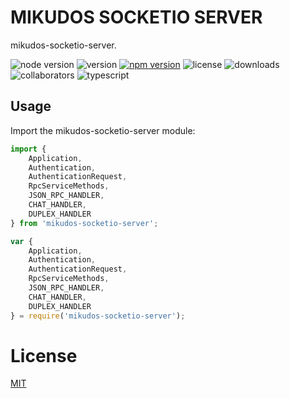 # MIKUDOS SOCKETIO SERVER

mikudos-socketio-server.

![node version](https://img.shields.io/node/v/mikudos-socketio-app) ![version](https://img.shields.io/github/package-json/v/mikudos/mikudos-socketio-app) [![npm version](https://img.shields.io/npm/v/mikudos-socketio-app)](https://www.npmjs.com/package/mikudos-socketio-app) ![license](https://img.shields.io/npm/l/mikudos-socketio-app) ![downloads](https://img.shields.io/npm/dw/mikudos-socketio-app) ![collaborators](https://img.shields.io/npm/collaborators/mikudos-socketio-app) ![typescript](https://img.shields.io/npm/types/mikudos-socketio-app)

## Usage

Import the mikudos-socketio-server module:

```ts
import {
    Application,
    Authentication,
    AuthenticationRequest,
    RpcServiceMethods,
    JSON_RPC_HANDLER,
    CHAT_HANDLER,
    DUPLEX_HANDLER
} from 'mikudos-socketio-server';
```

```js
var {
    Application,
    Authentication,
    AuthenticationRequest,
    RpcServiceMethods,
    JSON_RPC_HANDLER,
    CHAT_HANDLER,
    DUPLEX_HANDLER
} = require('mikudos-socketio-server');
```

# License

[MIT](LICENSE)
